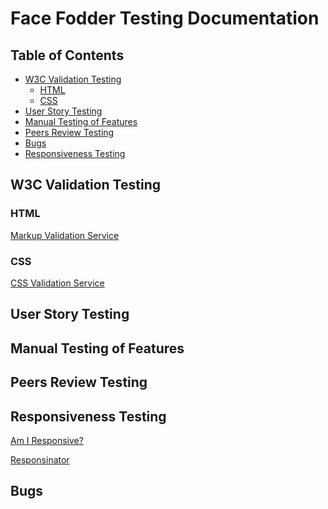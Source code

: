 # Face Fodder Testing Documentation

## Table of Contents
* [W3C Validation Testing]()
    - [HTML]()
    - [CSS]()
* [User Story Testing]()
* [Manual Testing of Features]()
* [Peers Review Testing]()
* [Bugs]()
* [Responsiveness Testing]()

## W3C Validation Testing

### HTML

[Markup Validation Service](https://validator.w3.org/)

### CSS

[CSS Validation Service](https://jigsaw.w3.org/css-validator/)

## User Story Testing

## Manual Testing of Features

## Peers Review Testing

## Responsiveness Testing

[Am I Responsive?](http://ami.responsivedesign.is/)

[Responsinator](https://www.responsinator.com/)

## Bugs

